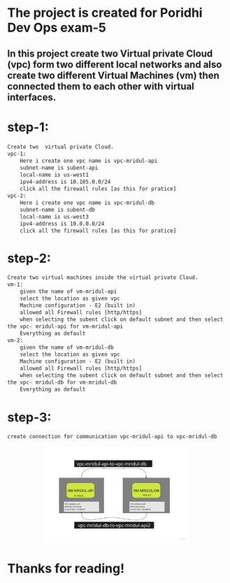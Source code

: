 # The project is created for Poridhi Dev Ops exam-5
## In this project create two Virtual private Cloud (vpc) form two different local networks and also create two different Virtual Machines (vm) then connected them to each other with virtual interfaces.

#   step-1:
    Create two  virtual private Cloud.
    vpc-1:
        Here i create one vpc name is vpc-mridul-api
        subnet-name is subent-api
        local-name is us-west1
        ipv4-address is 10.105.0.0/24
        click all the firewall rules [as this for pratice]
    vpc-2:
        Here i create one vpc name is vpc-mridul-db
        subnet-name is subent-db
        local-name is us-west3
        ipv4-address is 10.0.0.0/24
        click all the firewall rules [as this for pratice]

# step-2:
    Create two virtual machines inside the virtual private Cloud.
    vm-1:
        given the name of vm-mridul-api
        select the location as given vpc 
        Machine configuration - E2 (built in)
        allowed all Firewall rules [http/https]
        when selecting the subent click on default subnet and then select the vpc- mridul-api for vm-mridul-api
        Everything as default
    vm-2:
        given the name of vm-mridul-db
        select the location as given vpc 
        Machine configuration - E2 (built in)
        allowed all Firewall rules [http/https]
        when selecting the subent click on default subnet and then select the vpc- mridul-db for vm-mridul-db
        Everything as default
    
# step-3:
    create connection for communication vpc-mridul-api to vpc-mridul-db

<p align=center>
    <img src="assets/poridhi exam-5 2 after connection peer.jpeg" width="65%" height="65%">
</p>

# Thanks for reading!
